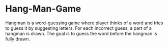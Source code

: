 # Hang-Man-Game
Hangman is a word-guessing game where player thinks of a word and tries to guess it by suggesting letters. For each incorrect guess, a part of a hangman is drawn. The goal is to guess the word before the hangman is fully drawn.
